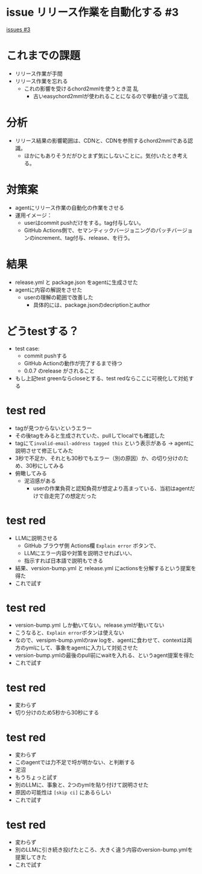 # issue リリース作業を自動化する #3
[issues #3](https://github.com/cat2151/easychord2mml/issues/3)

# これまでの課題
- リリース作業が手間
- リリース作業を忘れる
    - これの影響を受けるchord2mmlを使うとき混
乱
        - 古いeasychord2mmlが使われることになるので挙動が違って混乱

# 分析
- リリース結果の影響範囲は、CDNと、CDNを参照するchord2mmlである認識。
    - ほかにもありそうだがひとまず気にしないことに。気付いたとき考える。

# 対策案
- agentにリリース作業の自動化の作業をさせる
- 運用イメージ：
    - userはcommit pushだけをする。tag付与しない。
    - GitHub Actions側で、セマンティックバージョニングのパッチバージョンのincrement、tag付与、release、を行う。

# 結果
- release.yml と package.json をagentに生成させた
- agentに内容の解説をさせた
    - userの理解の範囲で改善した
        - 具体的には、package.jsonのdecriptionとauthor

# どうtestする？
- test case:
    - commit pushする
    - GitHub Actionの動作が完了するまで待つ
    - 0.0.7 のrelease がされること
- もし上記test greenならcloseとする、test redならここに可視化して対処する

# test red
- tagが見つからないというエラー
- その後tagをみると生成されていた、pullしてlocalでも確認した
- tagにて`invalid-email-address tagged this` という表示がある → agentに説明させて修正してみた
- 3秒で不足か、それとも30秒でもエラー（別の原因）か、の切り分けのため、30秒にしてみる
- 俯瞰してみる
    - 泥沼感がある
        - userの作業負荷と認知負荷が想定より高まっている、当初はagentだけで自走完了の想定だった

# test red
- LLMに説明させる
    - GitHub ブラウザ側 Actions欄 `Explain error` ボタンで、
    - LLMにエラー内容や対策を説明させればいい、
    - 指示すれば日本語で説明もできる
- 結果、version-bump.yml と release.yml にactionsを分解するという提案を得た
- これで試す

# test red
- version-bump.yml しか動いてない。release.ymlが動いてない
- こうなると、`Explain error`ボタンは使えない
- なので、versipm-bump.ymlのraw logを、agentに食わせて、contextは両方のymlにして、事象をagentに入力して対処させた
- version-bump.ymlの最後のpull前にwaitを入れる、というagent提案を得た
- これで試す

# test red
- 変わらず
- 切り分けのため5秒から30秒にする

# test red
- 変わらず
- このagentでは力不足で埒が明かない、と判断する
- 泥沼
- もうちょっと試す
- 別のLLMに、事象と、2つのymlを貼り付けて説明させた
- 原因の可能性は `[skip ci]` にあるらしい
- これで試す

# test red
- 変わらず
- 別のLLMに引き続き投げたところ、大きく違う内容のversion-bump.ymlを提案してきた
- これで試す
